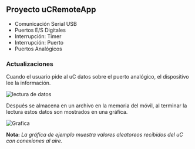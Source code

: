 ## Proyecto uCRemoteApp ##


- Comunicación Serial USB
- Puertos E/S Digitales
- Interrupción: Timer
- Interrupción: Puerto
- Puertos Analógicos

### Actualizaciones ###
Cuando el usuario pide al uC datos sobre el puerto analógico, el dispositivo lee la información.

![lectura de datos](https://i.imgur.com/uLjF2LS.jpg)

Después se almacena en un archivo en la memoria del móvil, al terminar la lectura estos datos son mostrados en una gráfica.

![Grafica](https://i.imgur.com/z42KLyD.jpg)

**Nota:** _La gráfica de ejemplo muestra valores aleatoreos recibidos  del uC con conexiones al aire._
